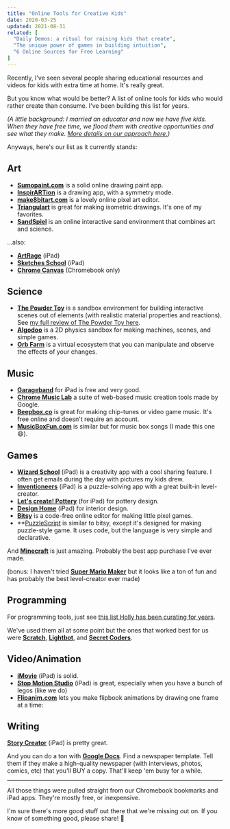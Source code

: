 ```yaml
---
title: "Online Tools for Creative Kids"
date: 2020-03-25
updated: 2021-08-31
related: [
  "Daily Demos: a ritual for raising kids that create",
  "The unique power of games in building intuition",
  "6 Online Sources for Free Learning"
]
---
```


Recently, I've seen several people sharing educational resources and videos for kids with extra time at home. It's really great.

But you know what would be better? A list of online tools for kids who would rather create than consume. I've been building this list for years.

*(A little background: I married an educator and now we have five kids. When they have free time, we flood them with creative opportunities and see what they make. [More details on our approach here.]({{site.url}}/2019/07/16/daily-demos-a-ritual-for-raising-kids-that-create))*

Anyways, here's our list as it currently stands:


## Art

- **[Sumopaint.com](https://sumopaint.com)** is a solid online drawing paint app.
- **[InspirARTion](http://intelloware.com/art/)** is a drawing app, with a symmetry mode.
- **[make8bitart.com](https://make8bitart.com)** is a lovely online pixel art editor.
- **[Triangulart](https://maxwellito.github.io/triangulart)** is great for making isometric drawings. It's one of my favorites.
- **[SandSpiel](https://sandspiel.club/)** is an online interactive sand environment that combines art and science.

…also:

- **[ArtRage](https://www.artrage.com/)** (iPad)
- **[Sketches School](https://apps.apple.com/us/app/tayasui-sketches-school/id1354087061)** (iPad)
- **[Chrome Canvas](https://support.google.com/chromebook/answer/9200774?hl=en)** (Chromebook only)


## Science

- **[The Powder Toy](https://powdertoy.co.uk/)** is a sandbox environment for building interactive scenes out of elements (with realistic material properties and reactions). See [my full review of The Powder Toy here]({{site.url}}/2021/01/18/the-powder-toy/).
- **[Algodoo](http://www.algodoo.com/)** is a 2D physics sandbox for making machines, scenes, and simple games.
- **[Orb Farm](https://orb.farm/)** is a virtual ecosystem that you can manipulate and observe the effects of your changes.

## Music

- **[Garageband](https://apps.apple.com/us/app/garageband/id408709785)** for iPad is free and very good.
- **[Chrome Music Lab](https://musiclab.chromeexperiments.com/)** a suite of web-based music creation tools made by Google.
- **[Beepbox.co](https://beepbox.co)** is great for making chip-tunes or video game music. It's free online and doesn't require an account.
- **[MusicBoxFun.com](https://musicboxfun.com)** is similar but for music box songs (I made this one 😄).


## Games

- **[Wizard School](http://www.duckduckmoose.com/educational-iphone-itouch-apps-for-kids/wizardschool/)** (iPad) is a creativity app with a cool sharing feature. I often get emails during the day with pictures my kids drew.
- **[Inventioneers](https://www.filimundus.com/inventioneers/)** (iPad) is a puzzle-solving app with a great built-in level-creator.
- **[Let's create! Pottery](https://apps.apple.com/us/app/lets-create-pottery-hd-lite/id397756644)** (for iPad) for pottery design.
- **[Design Home](https://apps.apple.com/us/app/design-home/id1010962391)** (iPad) for interior design.
- **[Bitsy](https://make.bitsy.org)** is a code-free online editor for making little pixel games.
- **[PuzzleScript](https://www.puzzlescript.net/editor.html) is similar to bitsy, except it's designed for making puzzle-style game. It uses code, but the language is very simple and declarative.

And **[Minecraft](https://www.minecraft.net/)** is just amazing. Probably the best app purchase I've ever made.

(bonus: I haven't tried **[Super Mario Maker](https://supermariomaker.nintendo.com/)** but it looks like a ton of fun and has probably the best level-creator ever made)


## Programming

For programming tools, just see [this list Holly has been curating for years](https://github.com/HollyAdele/awesome-programming-for-kids).

We've used them all at some point but the ones that worked best for us were **[Scratch](https://scratch.mit.edu/)**, **[Lightbot](https://lightbot.com/)**, and **[Secret Coders](https://us.macmillan.com/series/secretcoders/)**.


## Video/Animation

- **[iMovie](https://apps.apple.com/us/app/imovie/id377298193)** (iPad) is solid.
- **[Stop Motion Studio](https://www.cateater.com/)** (iPad) is great, especially when you have a bunch of legos (like we do)
- **[Flipanim.com](https://flipanim.com)** lets you make flipbook animations by drawing one frame at a time:


## Writing

**[Story Creator](https://apps.apple.com/us/app/story-creator-easy-story-book-maker-for-kids/id545369477)** (iPad) is pretty great.

And you can do a ton with **[Google Docs](https://docs.google.com/)**. Find a newspaper template. Tell them if they make a high-quality newspaper (with interviews, photos, comics, etc) that you'll BUY a copy. That'll keep 'em busy for a while.

<hr class="section-divider" />

All those things were pulled straight from our Chromebook bookmarks and iPad apps. They're mostly free, or inexpensive.

I'm sure there's more good stuff out there that we're missing out on. If you know of something good, please share! 🙏
